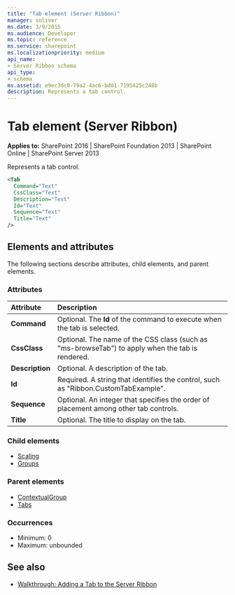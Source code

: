 ```yaml
---
title: "Tab element (Server Ribbon)"
manager: soliver
ms.date: 3/9/2015
ms.audience: Developer
ms.topic: reference
ms.service: sharepoint
ms.localizationpriority: medium
api_name:
- Server Ribbon schema
api_type:
- schema
ms.assetid: e9ec3dc0-79a2-4ac6-bd01-7195425c248b
description: Represents a tab control.
---
```


# Tab element (Server Ribbon)

**Applies to:** SharePoint 2016 | SharePoint Foundation 2013 | SharePoint Online | SharePoint Server 2013
  
Represents a tab control.
  
```XML
<Tab
  Command="Text"
  CssClass="Text"
  Description="Text"
  Id="Text"
  Sequence="Text"
  Title="Text"
/>
```

## Elements and attributes

The following sections describe attributes, child elements, and parent elements.

### Attributes

|**Attribute**|**Description**|
|:-----|:-----|
|**Command** <br/> |Optional. The **Id** of the command to execute when the tab is selected.  <br/> |
|**CssClass** <br/> |Optional. The name of the CSS class (such as "ms-browseTab") to apply when the tab is rendered.  <br/> |
|**Description** <br/> |Optional. A description of the tab.  <br/> |
|**Id** <br/> |Required. A string that identifies the control, such as "Ribbon.CustomTabExample".  <br/> |
|**Sequence** <br/> |Optional. An integer that specifies the order of placement among other tab controls.  <br/> |
|**Title** <br/> |Optional. The title to display on the tab.  <br/> |
   
### Child elements

- [Scaling](scaling-element.md) 
- [Groups](groups-element.md) 
   
### Parent elements

- [ContextualGroup](contextualgroup-element.md) 
- [Tabs](tabs-element.md) 
   
### Occurrences

- Minimum: 0
- Maximum: unbounded  
   
## See also

- [Walkthrough: Adding a Tab to the Server Ribbon](https://msdn.microsoft.com/library/3d1fb8b6-4c9b-4801-9bba-6d2f5caee0d9%28Office.15%29.aspx)

